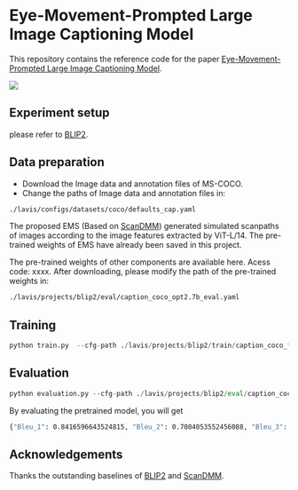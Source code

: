 # Eye-Movement-Prompted Large Image Captioning Model
This repository contains the reference code for the paper [Eye-Movement-Prompted Large Image Captioning Model](https://www.sciencedirect.com/science/article/pii/S0031320324008483).

![](https://github.com/XidianYz/PR-2024-EMLIC/blob/main/framework.jpg)

## Experiment setup
please refer to [BLIP2](https://github.com/salesforce/LAVIS/tree/main/projects/blip2).

## Data preparation
* Download the Image data and annotation files of MS-COCO.
* Change the paths of Image data and annotation files in:
```bash
./lavis/configs/datasets/coco/defaults_cap.yaml
```

The proposed EMS (Based on [ScanDMM](https://github.com/xiangjieSui/ScanDMM)) generated simulated scanpaths of images according to the image features extracted by ViT-L/14. The pre-trained weights of EMS have already been saved in this project.

The pre-trained weights of other components are available here. Acess code: xxxx. After downloading, please modify the path of the pre-trained weights in:
```bash
./lavis/projects/blip2/eval/caption_coco_opt2.7b_eval.yaml
```

## Training
```python
python train.py  --cfg-path ./lavis/projects/blip2/train/caption_coco_ft.yaml
```
## Evaluation
```python
python evaluation.py --cfg-path ./lavis/projects/blip2/eval/caption_coco_opt2.7b_eval.yaml
```
By evaluating the pretrained model, you will get
```bash
{"Bleu_1": 0.8416596643524815, "Bleu_2": 0.7004053552456088, "Bleu_3": 0.5631765056538399, "Bleu_4": 0.44376940296846634, "METEOR": 0.31258980379624124, "ROUGE_L": 0.6190987658426934, "CIDEr": 1.4508326134641394, "SPICE": 0.24624060411514903}
```

## Acknowledgements
Thanks the outstanding baselines of [BLIP2](https://github.com/salesforce/LAVIS/tree/main/projects/blip2) and [ScanDMM](https://github.com/xiangjieSui/ScanDMM).
